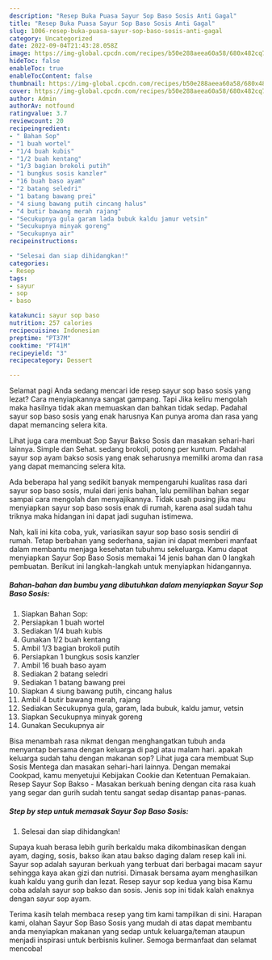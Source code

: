 ```yaml
---
description: "Resep Buka Puasa Sayur Sop Baso Sosis Anti Gagal"
title: "Resep Buka Puasa Sayur Sop Baso Sosis Anti Gagal"
slug: 1006-resep-buka-puasa-sayur-sop-baso-sosis-anti-gagal
category: Uncategorized
date: 2022-09-04T21:43:28.058Z
image: https://img-global.cpcdn.com/recipes/b50e288aeea60a58/680x482cq70/sayur-sop-baso-sosis-foto-resep-utama.jpg
hideToc: false
enableToc: true
enableTocContent: false
thumbnail: https://img-global.cpcdn.com/recipes/b50e288aeea60a58/680x482cq70/sayur-sop-baso-sosis-foto-resep-utama.jpg
cover: https://img-global.cpcdn.com/recipes/b50e288aeea60a58/680x482cq70/sayur-sop-baso-sosis-foto-resep-utama.jpg
author: Admin
authorAv: notfound
ratingvalue: 3.7
reviewcount: 20
recipeingredient:
- " Bahan Sop"
- "1 buah wortel"
- "1/4 buah kubis"
- "1/2 buah kentang"
- "1/3 bagian brokoli putih"
- "1 bungkus sosis kanzler"
- "16 buah baso ayam"
- "2 batang seledri"
- "1 batang bawang prei"
- "4 siung bawang putih cincang halus"
- "4 butir bawang merah rajang"
- "Secukupnya gula garam lada bubuk kaldu jamur vetsin"
- "Secukupnya minyak goreng"
- "Secukupnya air"
recipeinstructions:

- "Selesai dan siap dihidangkan!"
categories:
- Resep
tags:
- sayur
- sop
- baso

katakunci: sayur sop baso 
nutrition: 257 calories
recipecuisine: Indonesian
preptime: "PT37M"
cooktime: "PT41M"
recipeyield: "3"
recipecategory: Dessert

---
```



Selamat pagi Anda sedang mencari ide resep sayur sop baso sosis yang lezat? Cara menyiapkannya sangat gampang. Tapi Jika keliru mengolah maka hasilnya tidak akan memuaskan dan bahkan tidak sedap. Padahal sayur sop baso sosis yang enak harusnya Kan punya aroma dan rasa yang dapat memancing selera kita.


Lihat juga cara membuat Sop Sayur Bakso Sosis dan masakan sehari-hari lainnya. Simple dan Sehat. sedang brokoli, potong per kuntum. Padahal sayur sop ayam bakso sosis yang enak seharusnya memiliki aroma dan rasa yang dapat memancing selera kita.

Ada beberapa hal yang sedikit banyak mempengaruhi kualitas rasa dari sayur sop baso sosis, mulai dari jenis bahan, lalu pemilihan bahan segar sampai cara mengolah dan menyajikannya. Tidak usah pusing jika mau menyiapkan sayur sop baso sosis enak di rumah, karena asal sudah tahu triknya maka hidangan ini dapat jadi suguhan istimewa.


Nah, kali ini kita coba, yuk, variasikan sayur sop baso sosis sendiri di rumah. Tetap berbahan yang sederhana, sajian ini dapat memberi manfaat dalam membantu menjaga kesehatan tubuhmu sekeluarga. Kamu dapat menyiapkan Sayur Sop Baso Sosis memakai 14 jenis bahan dan 0 langkah pembuatan. Berikut ini langkah-langkah untuk menyiapkan hidangannya.

<!--inarticleads1-->

##### Bahan-bahan dan bumbu yang dibutuhkan dalam menyiapkan Sayur Sop Baso Sosis:

1. Siapkan  Bahan Sop:
1. Persiapkan 1 buah wortel
1. Sediakan 1/4 buah kubis
1. Gunakan 1/2 buah kentang
1. Ambil 1/3 bagian brokoli putih
1. Persiapkan 1 bungkus sosis kanzler
1. Ambil 16 buah baso ayam
1. Sediakan 2 batang seledri
1. Sediakan 1 batang bawang prei
1. Siapkan 4 siung bawang putih, cincang halus
1. Ambil 4 butir bawang merah, rajang
1. Sediakan Secukupnya gula, garam, lada bubuk, kaldu jamur, vetsin
1. Siapkan Secukupnya minyak goreng
1. Gunakan Secukupnya air


Bisa menambah rasa nikmat dengan menghangatkan tubuh anda menyantap bersama dengan keluarga di pagi atau malam hari. apakah keluarga sudah tahu dengan makanan sop? Lihat juga cara membuat Sup Sosis Mentega dan masakan sehari-hari lainnya. Dengan memakai Cookpad, kamu menyetujui Kebijakan Cookie dan Ketentuan Pemakaian. Resep Sayur Sop Bakso - Masakan berkuah bening dengan cita rasa kuah yang segar dan gurih sudah tentu sangat sedap disantap panas-panas. 

<!--inarticleads2-->

##### Step by step untuk memasak Sayur Sop Baso Sosis:


1. Selesai dan siap dihidangkan!

Supaya kuah berasa lebih gurih berkaldu maka dikombinasikan dengan ayam, daging, sosis, bakso ikan atau bakso daging dalam resep kali ini. Sayur sop adalah sayuran berkuah yang terbuat dari berbagai macam sayur sehingga kaya akan gizi dan nutrisi. Dimasak bersama ayam menghasilkan kuah kaldu yang gurih dan lezat. Resep sayur sop kedua yang bisa Kamu coba adalah sayur sop bakso dan sosis. Jenis sop ini tidak kalah enaknya dengan sayur sop ayam. 

Terima kasih telah membaca resep yang tim kami tampilkan di sini. Harapan kami, olahan Sayur Sop Baso Sosis yang mudah di atas dapat membantu anda menyiapkan makanan yang sedap untuk keluarga/teman ataupun menjadi inspirasi untuk berbisnis kuliner. Semoga bermanfaat dan selamat mencoba!
